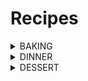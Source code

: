 # Recipes

<div class="something" markdown="1">
<details><summary>BAKING</summary>
<p>

- [Sourdough](baking/sourdough.pdf)
- [Banana Chocolate Chip Muffin](baking/bananachipmuffin.pdf)
- [Cinnamon Bun](baking/cinnamonbun.pdf))

</p>
</details>
</div>

<div class="something" markdown="1">
<details><summary>DINNER</summary>
<p>

- [Beet Borscht](dinner/beetborscht.pdf)
- [Chicken Parmesan](dinner/chickenparmesan.pdf)
- [Mashed Potatoes](dinner/mashedpotatoes.pdf)
- [Mexican Soup](dinner/mexicansoup.pdf)

</p>
</details>
</div>

</div>

<div class="something" markdown="1">
<details><summary>DESSERT</summary>
<p>

- [Chocolate Cake](dessert/chocolatecake.pdf)
- [Chocolate Chip Cookies](dessert/chocolatechipcookie.pdf)
- [Chocolate Glaze](dessert/chocolateglaze.pdf)
- [Pumpkin Roll](dessert/pumpkinroll.pdf)

</p>
</details>
</div>
